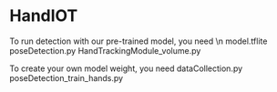 # HandIOT
To run detection with our pre-trained model, you need \n
model.tflite
poseDetection.py
HandTrackingModule_volume.py

To create your own model weight, you need
dataCollection.py
poseDetection_train_hands.py
